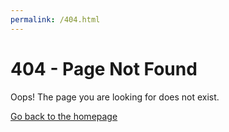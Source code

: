 ```yaml
---
permalink: /404.html
---
```


# 404 - Page Not Found

Oops! The page you are looking for does not exist.

[Go back to the homepage](/)
